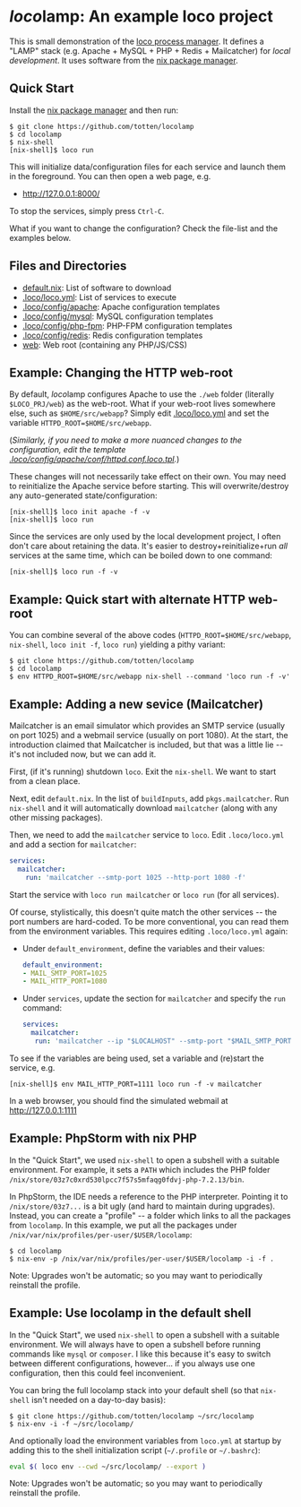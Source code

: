 # *loco*lamp: An example loco project

This is small demonstration of the [loco process manager](https://github.com/totten/loco). It defines a "LAMP" stack (e.g. Apache + MySQL + PHP + Redis + Mailcatcher) for *local development*. It uses software from the [nix package manager](https://nixos.org/nix/).

## Quick Start

Install the [nix package manager](https://nixos.org/nix/) and then run:

```
$ git clone https://github.com/totten/locolamp
$ cd locolamp
$ nix-shell
[nix-shell]$ loco run
```

This will initialize data/configuration files for each service and launch
them in the foreground.  You can then open a web page, e.g.

* http://127.0.0.1:8000/

To stop the services, simply press `Ctrl-C`.

What if you want to change the configuration? Check the file-list and the examples below.

## Files and Directories

* [default.nix](default.nix): List of software to download
* [.loco/loco.yml](.loco/loco.yml): List of services to execute
* [.loco/config/apache](.loco/config/apache): Apache configuration templates
* [.loco/config/mysql](.loco/config/mysql): MySQL configuration templates
* [.loco/config/php-fpm](.loco/config/php-fpm): PHP-FPM configuration templates
* [.loco/config/redis](.loco/config/redis): Redis configuration templates
* [web](web): Web root (containing any PHP/JS/CSS)

## Example: Changing the HTTP web-root

By default, *loco*lamp configures Apache to use the `./web` folder (literally `$LOCO_PRJ/web`) as the web-root. What if your web-root lives somewhere else, such as `$HOME/src/webapp`? Simply edit [.loco/loco.yml](.loco/loco.yml) and set the variable `HTTPD_ROOT=$HOME/src/webapp`.

(*Similarly, if you need to make a more nuanced changes to the configuration, edit the template [.loco/config/apache/conf/httpd.conf.loco.tpl](.loco/config/apache/conf/httpd.conf.loco.tpl).*)

These changes will not necessarily take effect on their own. You may need to reinitialize the Apache service before starting. This will overwrite/destroy any auto-generated state/configuration:

```
[nix-shell]$ loco init apache -f -v
[nix-shell]$ loco run
```

Since the services are only used by the local development project, I often don't care about retaining the data. It's easier to destroy+reinitialize+run *all* services at the same time, which can be boiled down to one command:

```
[nix-shell]$ loco run -f -v
```

## Example: Quick start with alternate HTTP web-root

You can combine several of the above codes (`HTTPD_ROOT=$HOME/src/webapp`, `nix-shell`, `loco init -f`, `loco run`) yielding a pithy variant:

```
$ git clone https://github.com/totten/locolamp
$ cd locolamp
$ env HTTPD_ROOT=$HOME/src/webapp nix-shell --command 'loco run -f -v'
```

## Example: Adding a new sevice (Mailcatcher)

Mailcatcher is an email simulator which provides an SMTP service (usually on port 1025) and a webmail service (usually
on port 1080).  At the start, the introduction claimed that Mailcatcher is included, but that was a little lie -- it's
not included now, but we can add it.

First, (if it's running) shutdown `loco`. Exit the `nix-shell`. We want to start from a clean place.

Next, edit `default.nix`. In the list of `buildInputs`, add `pkgs.mailcatcher`. Run `nix-shell` and it will automatically download `mailcatcher` (along with any other missing packages).

Then, we need to add the `mailcatcher` service to `loco`. Edit `.loco/loco.yml` and add a section for `mailcatcher`:

  ```yaml
  services:
    mailcatcher:
      run: 'mailcatcher --smtp-port 1025 --http-port 1080 -f'
  ```

Start the service with `loco run mailcatcher` or `loco run` (for all services).

Of course, stylistically, this doesn't quite match the other services -- the
port numbers are hard-coded.  To be more conventional, you can read them
from the environment variables.  This requires editing `.loco/loco.yml`
again:

* Under `default_environment`, define the variables and their values:
  ```yaml
  default_environment:
  - MAIL_SMTP_PORT=1025
  - MAIL_HTTP_PORT=1080
  ```
* Under `services`, update the section for `mailcatcher` and specify the `run` command:
  ```yaml
  services:
    mailcatcher:
     run: 'mailcatcher --ip "$LOCALHOST" --smtp-port "$MAIL_SMTP_PORT" --http-port "$MAIL_HTTP_PORT" -f'
  ```

To see if the variables are being used, set a variable and (re)start the service, e.g.

```
[nix-shell]$ env MAIL_HTTP_PORT=1111 loco run -f -v mailcatcher
```

In a web browser, you should find the simulated webmail at http://127.0.0.1:1111 

## Example: PhpStorm with nix PHP

In the "Quick Start", we used `nix-shell` to open a subshell with a suitable
environment.  For example, it sets a `PATH` which includes the PHP folder
`/nix/store/03z7c0xrd530lpcc7f57s5mfaqg0fdvj-php-7.2.13/bin`.

In PhpStorm, the IDE needs a reference to the PHP interpreter.  Pointing it
to `/nix/store/03z7...` is a bit ugly (and hard to maintain during
upgrades).  Instead, you can create a "profile" -- a folder which links to
all the packages from `locolamp`.  In this example, we put all the packages
under `/nix/var/nix/profiles/per-user/$USER/locolamp`:

```
$ cd locolamp
$ nix-env -p /nix/var/nix/profiles/per-user/$USER/locolamp -i -f .
```

Note: Upgrades won't be automatic; so you may want to periodically
reinstall the profile.

## Example: Use locolamp in the default shell

In the "Quick Start", we used `nix-shell` to open a subshell with a suitable
environment.  We will always have to open a subshell before running commands
like `mysql` or `composer`.  I like this because it's easy to switch between
different configurations, however...  if you always use one configuration, then this
could feel inconvenient.

You can bring the full locolamp stack into your default shell (so that
`nix-shell` isn't needed on a day-to-day basis):

```
$ git clone https://github.com/totten/locolamp ~/src/locolamp
$ nix-env -i -f ~/src/locolamp/
```

And optionally load the environment variables from `loco.yml` at startup
by adding this to the shell initialization script (`~/.profile` or
`~/.bashrc`):

```bash
eval $( loco env --cwd ~/src/locolamp/ --export )
```

Note: Upgrades won't be automatic; so you may want to periodically
reinstall the profile.
